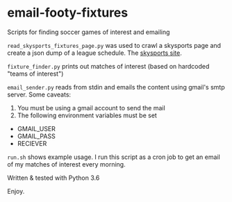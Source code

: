# email-footy-fixtures
Scripts for finding soccer games of interest and emailing

`read_skysports_fixtures_page.py` was used to crawl a skysports page and create a json dump of a league schedule.
The [skysports site](https://www.skysports.com/premier-league-fixtures).

`fixture_finder.py` prints out matches of interest (based on hardcoded "teams of interest")

`email_sender.py` reads from stdin and emails the content using gmail's smtp server. Some caveats:
1. You must be using a gmail account to send the mail
2. The following environment variables must be set
  - GMAIL_USER
  - GMAIL_PASS
  - RECIEVER

`run.sh` shows example usage. I run this script as a cron job to get an email of my matches of interest every morning.

Written & tested with Python 3.6

Enjoy.
